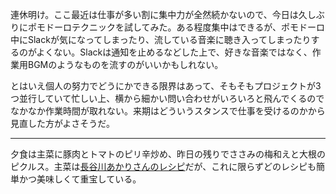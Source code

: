 連休明け。ここ最近は仕事が多い割に集中力が全然続かないので、今日は久しぶりにポモドーロテクニックを試してみた。ある程度集中はできるが、ポモドーロ中にSlackが気になってしまったり、流している音楽に聴き入ってしまったりするのがよくない。Slackは通知を止めるなどした上で、好きな音楽ではなく、作業用BGMのようなものを流すのがいいかもしれない。

とはいえ個人の努力でどうにかできる限界はあって、そもそもプロジェクトが3つ並行していて忙しい上、横から細かい問い合わせがいろいろと飛んでくるのでなかなか作業時間が取れない。来期はどういうスタンスで仕事を受けるのかから見直した方がよさそうだ。

---

夕食は主菜に豚肉とトマトのピリ辛炒め、昨日の残りでささみの梅和えと大根のピクルス。主菜は[長谷川あかりさんのレシピ](https://baila.hpplus.jp/lifestyle/recipegourmet/58330)だが、これに限らずどのレシピも簡単かつ美味しくて重宝している。

